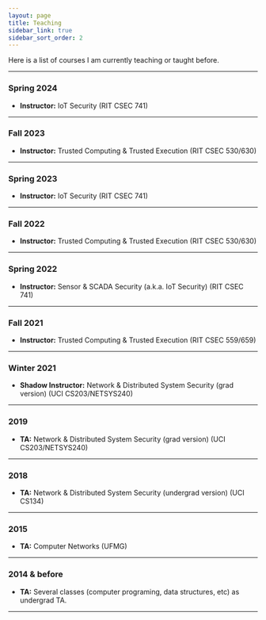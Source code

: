 ```yaml
---
layout: page
title: Teaching
sidebar_link: true
sidebar_sort_order: 2
---
```



Here is a list of courses I am currently teaching or taught before.

___

### Spring 2024
+ **Instructor:** IoT Security  (RIT CSEC 741) 

___

### Fall 2023
+ **Instructor:** Trusted Computing & Trusted Execution (RIT CSEC 530/630)

___

### Spring 2023
+ **Instructor:** IoT Security  (RIT CSEC 741) 

___

### Fall 2022
+ **Instructor:** Trusted Computing & Trusted Execution (RIT CSEC 530/630)

___

### Spring 2022
+ **Instructor:** Sensor & SCADA Security (a.k.a. IoT Security)  (RIT CSEC 741) 

___

### Fall 2021
+ **Instructor:** Trusted Computing & Trusted Execution (RIT CSEC 559/659) 

___

### Winter 2021
+ **Shadow Instructor:** Network & Distributed System Security (grad version) (UCI CS203/NETSYS240) 

___

### 2019
+ **TA:** Network & Distributed System Security (grad version) (UCI CS203/NETSYS240) 

___

### 2018
+ **TA:** Network & Distributed System Security (undergrad version) (UCI CS134) 

___

### 2015
+ **TA:** Computer Networks (UFMG)

___

### 2014 & before
+ **TA:** Several classes (computer programing, data structures, etc) as undergrad TA.

___
